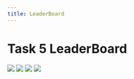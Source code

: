 ```yaml
---
title: LeaderBoard
---
```


# Task 5 LeaderBoard

![](/images/LT/1.png)
![](/images/LT/2.png)
![](/images/LT/3.png)
![](/images/LT/4.png)
<!-- ![](/images/LT/5.png)
![](/images/LT/6.png)
![](/images/LT/7.png) -->

<br>